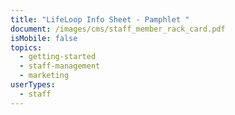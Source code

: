 ```yaml
---
title: "LifeLoop Info Sheet - Pamphlet "
document: /images/cms/staff_member_rack_card.pdf
isMobile: false
topics:
  - getting-started
  - staff-management
  - marketing
userTypes:
  - staff
---
```

